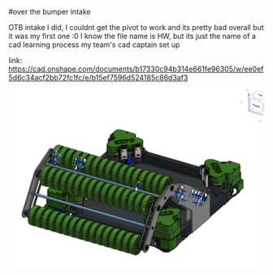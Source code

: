 #over the bumper intake

OTB intake I did, I couldnt get the pivot to work and its pretty bad overall but it was my first one :0
I know the file name is HW, but its just the name of a cad learning process my team's cad captain set up

link: https://cad.onshape.com/documents/b17330c94b314e661fe96305/w/ee0ef5d6c34acf2bb72fc1fc/e/b15ef7596d524185c86d3af3

![alt text](https://github.com/LaitRider/overthebumper-intake/blob/main/Screenshot%202024-09-05%20at%206.26.43%20AM.png)
